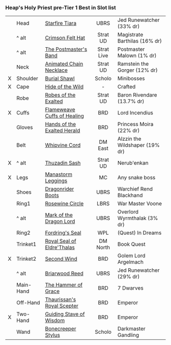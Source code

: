 ### Heap's Holy Priest pre-Tier 1 Best in Slot list

|      |           |                                                              |            |                                |
| ---- | --------- | ------------------------------------------------------------ | :--------: | ------------------------------ |
|      | Head      | [Starfire Tiara](https://classic.wowhead.com/item=12604/starfire-tiara) |    UBRS    | Jed Runewatcher (33% dr)       |
|      | ^ alt     | [Crimson Felt Hat](https://classic.wowhead.com/item=18727/crimson-felt-hat) |  Strat UD  | Magistrate Barthilas (16% dr)  |
|      | ^ alt     | [The Postmaster's Band](https://classic.wowhead.com/item=13390/the-postmasters-band) | Strat Live | Postmaster Malown (1% dr)      |
|      | Neck      | [Animated Chain Necklace](https://classic.wowhead.com/item=18723/animated-chain-necklace) |  Strat UD  | Ramstein the Gorger (12% dr)   |
| X    | Shoulder  | [Burial Shawl](https://classic.wowhead.com/item=18681/burial-shawl) |   Scholo   | Minibosses                     |
| X    | Cape      | [Hide of the Wild](https://classic.wowhead.com/item=18510/hide-of-the-wild) |     -      | Crafted                        |
|      | Robe      | [Robes of the Exalted](https://classic.wowhead.com/item=13346/robes-of-the-exalted) |  Strat UD  | Baron Rivendare (13.7% dr)     |
| X    | Cuffs     | [Flameweave Cuffs of Healing](https://classic.wowhead.com/item=11766/flameweave-cuffs) |    BRD     | Lord Incendius                 |
|      | Gloves    | [Hands of the Exalted Herald](https://classic.wowhead.com/item=12554/hands-of-the-exalted-herald) |    BRD     | Princess Moira (22% dr)        |
|      | Belt      | [Whipvine Cord](https://classic.wowhead.com/item=18327/whipvine-cord) |  DM East   | Alzzin the Wildshaper (19% dr) |
| X    | ^ alt     | [Thuzadin Sash](https://classic.wowhead.com/item=18740/thuzadin-sash) |  Strat UD  | Nerub'enkan                    |
| X    | Legs      | [Manastorm Leggings](https://classic.wowhead.com/item=18872/manastorm-leggings) |     MC     | Any snake boss                 |
|      | Shoes     | [Dragonrider Boots](https://classic.wowhead.com/item=18102/dragonrider-boots) |    UBRS    | Warchief Rend Blackhand        |
|      | Ring1     | [Rosewine Circle](https://classic.wowhead.com/item=13178/rosewine-circle) |    LBRS    | War Master Voone               |
|      | ^ alt     | [Mark of the Dragon Lord](https://classic.wowhead.com/item=13143/mark-of-the-dragon-lord) |    UBRS    | Overlord Wyrmthalak (3% dr)    |
|      | Ring2     | [Fordring's Seal](https://classic.wowhead.com/item=16058/fordrings-seal) |    WPL     | (Quest) In Dreams              |
|      | Trinket1  | [Royal Seal of Eldre'Thalas](https://classic.wowhead.com/item=18469/royal-seal-of-eldrethalas) |  DM North  | Book Quest                     |
| X    | Trinket2  | [Second Wind](https://classic.wowhead.com/item=11819/second-wind) |    BRD     | Golem Lord Argelmach           |
|      | ^ alt     | [Briarwood Reed](https://classic.wowhead.com/item=12930/briarwood-reed) |    UBRS    | Jed Runewatcher (29% dr)       |
|      | Main-Hand | [The Hammer of Grace](https://classic.wowhead.com/item=11923/the-hammer-of-grace) |    BRD     | 7 Dwarves                      |
|      | Off-Hand  | [Thaurissan's Royal Scepter](https://classic.wowhead.com/item=11928/thaurissans-royal-scepter) |    BRD     | Emperor                        |
| X    | Two-Hand  | [Guiding Stave of Wisdom](https://classic.wowhead.com/item=11932/guiding-stave-of-wisdom) |    BRD     | Emperor                        |
|      | Wand      | [Bonecreeper Stylus](https://classic.wowhead.com/item=13938/bonecreeper-stylus) |   Scholo   | Darkmaster Gandling            |

